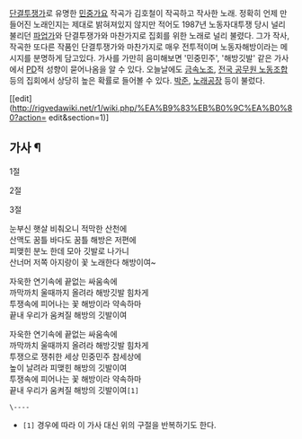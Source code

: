   
  

[단결투쟁가](%EB%8B%A8%EA%B2%B0%ED%88%AC%EC%9F%81%EA%B0%80.md)로 유명한
[민중가요](%EB%AF%BC%EC%A4%91%EA%B0%80%EC%9A%94.md) 작곡가 김호철이 작곡하고 작사한 노래. 정확히
언제 만들어진 노래인지는 제대로 밝혀져있지 않지만 적어도 1987년 노동자대투쟁 당시 널리 불리던
[파업가](%ED%8C%8C%EC%97%85%EA%B0%80.md)와 단결투쟁가와 마찬가지로 집회를 위한 노래로 널리 불렸다. 그가
작사, 작곡한 또다른 작품인 단결투쟁가와 마찬가지로 매우 전투적이며 노동자해방이라는 메시지를 분명하게 담고있다. 가사를 가만히 음미해보면
'민중민주', '해방깃발' 같은 가사에서 [PD](PD.md)적 성향이 묻어나옴을 알 수 있다. 오늘날에도
[금속노조](%EA%B8%88%EC%86%8D%EB%85%B8%EC%A1%B0.md), [전국 공무원 노동조합](%EC%A0%84%EA%B5%AD%20%EA%B3%B5%EB%AC%B4%EC%9B%90%20%EB%85%B8%EB%8F%99%EC%A1%B0%ED%95%A9.md)등의 집회에서 상당히 높은 확률로 들어볼 수 있다. [박준](%EB%B0%95%EC%A4%80.md),
[노래공장](%EB%85%B8%EB%9E%98%EA%B3%B5%EC%9E%A5.md) 등이 불렀다.

  

[[edit](http://rigvedawiki.net/r1/wiki.php/%EA%B9%83%EB%B0%9C%EA%B0%80?action=
edit&section=1)]

## 가사 ¶

1절

2절

3절

눈부신 햇살 비춰오니 적막한 산천에  
산맥도 꿈틀 바다도 꿈틀 해방은 저편에  
피맺힌 분노 한데 모아 깃발로 나가니  
산너머 저쪽 아지랑이 꽃 노래한다 해방이여~

자욱한 연기속에 끝없는 싸움속에  
까막까치 울때까지 올려라 해방깃발 힘차게  
투쟁속에 피어나는 꽃 해방이라 약속하마  
끝내 우리가 움켜질 해방의 깃발이여

자욱한 연기속에 끝없는 싸움속에  
까막까치 울때까지 올려라 해방깃발 힘차게  
투쟁으로 쟁취한 세상 민중민주 참세상에  
높이 날려라 피맺힌 해방의 깃발이여  
투쟁속에 피어나는 꽃 해방이라 약속하마  
끝내 우리가 움켜질 해방의 깃발이여`[1]`

`\----`

  * `[1]` 경우에 따라 이 가사 대신 위의 구절을 반복하기도 한다.


